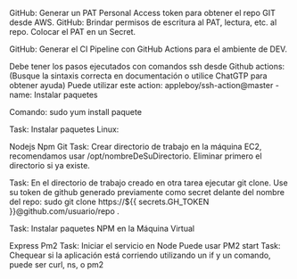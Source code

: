 GitHub: Generar un PAT Personal Access token para obtener el repo GIT desde AWS.
GitHub: Brindar permisos de escritura al PAT, lectura, etc. al repo. Colocar el PAT en un Secret.

GitHub: Generar el CI Pipeline con GitHub Actions para el ambiente de DEV.

Debe tener los pasos ejecutados con comandos ssh desde Github actions:
(Busque la sintaxis correcta en documentación o utilice ChatGTP para obtener ayuda)
Puede utilizar este action: appleboy/ssh-action@master - name: Instalar paquetes

Comando: sudo yum install paquete

Task: Instalar paquetes Linux:

Nodejs
Npm
Git
Task: Crear directorio de trabajo en la máquina EC2, recomendamos usar /opt/nombreDeSuDirectorio. Eliminar primero el directorio si ya existe.

Task: En el directorio de trabajo creado en otra tarea ejecutar git clone. Use su token de github generado previamente como secret delante del nombre del repo:
sudo git clone https://${{ secrets.GH_TOKEN }}@github.com/usuario/repo .

Task: Instalar paquetes NPM en la Máquina Virtual

Express
Pm2
Task: Iniciar el servicio en Node Puede usar PM2 start
Task: Chequear si la aplicación está corriendo utilizando un if y un comando, puede ser curl, ns, o pm2